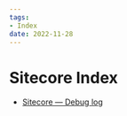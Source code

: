 ```yaml
---
tags:
- Index
date: 2022-11-28
---
```


# Sitecore Index

- [Sitecore — Debug log](Sitecore%20%E2%80%94%20Debug%20log.md)